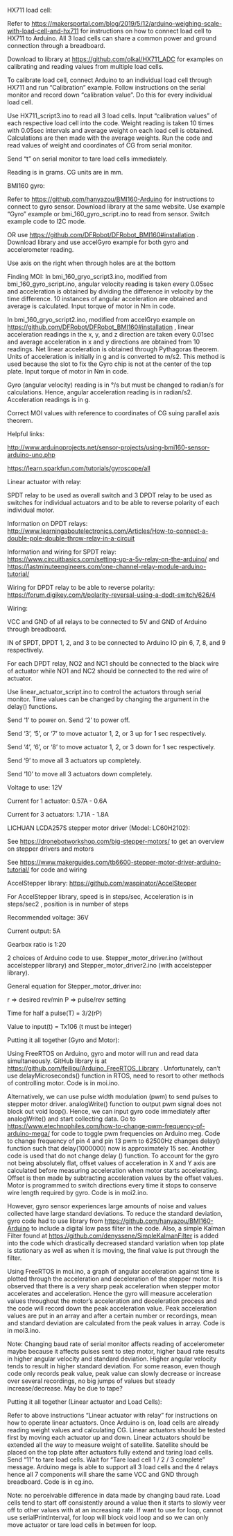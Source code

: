 HX711 load cell: 

Refer to https://makersportal.com/blog/2019/5/12/arduino-weighing-scale-with-load-cell-and-hx711  for instructions on how to connect load cell to HX711 to Arduino. All 3 load cells can share a common power and ground connection through a breadboard. 

Download to library at https://github.com/olkal/HX711_ADC for examples on calibrating and reading values from multiple load cells. 

To calibrate load cell, connect Arduino to an individual load cell through HX711 and run “Calibration” example. Follow instructions on the serial monitor and record down “calibration value”.  Do this for every individual load cell. 

Use HX711_script3.ino to read all 3 load cells. Input “calibration values” of each respective load cell into the code. Weight reading is taken 10 times with 0.05sec intervals and average weight on each load cell is obtained. Calculations are then made with the average weights. Run the code and read values of weight and coordinates of CG from serial monitor. 

Send “t” on serial monitor to tare load cells immediately. 

Reading is in grams. CG units are in mm. 

 

BMI160 gyro: 

Refer to https://github.com/hanyazou/BMI160-Arduino for instructions to connect to gyro sensor. Download library at the same website. Use example “Gyro” example or bmi_160_gyro_script.ino to read from sensor. Switch example code to I2C mode. 

OR use https://github.com/DFRobot/DFRobot_BMI160#installation . Download library and use accelGyro example for both gyro and accelerometer reading.  

Use axis on the right when through holes are at the bottom 

Finding MOI: In bmi_160_gryo_script3.ino, modified from bmi_160_gyro_script.ino, angular velocity reading is taken every 0.05sec and acceleration is obtained by dividing the difference in velocity by the time difference. 10 instances of angular acceleration are obtained and average is calculated. Input torque of motor in Nm in code. 

In bmi_160_gryo_script2.ino, modified from accelGryo example on https://github.com/DFRobot/DFRobot_BMI160#installation , linear acceleration readings in the x, y, and z direction are taken every 0.01sec and average acceleration in x and y directions are obtained from 10 readings. Net linear acceleration is obtained through Pythagoras theorem. Units of acceleration is initially in g and is converted to m/s2. This method is used because the slot to fix the Gyro chip is not at the center of the top plate. Input torque of motor in Nm in code. 

Gyro (angular velocity) reading is in °/s but must be changed to radian/s for calculations. Hence, angular acceleration reading is in radian/s2.  Acceleration readings is in g. 

Correct MOI values with reference to coordinates of CG suing parallel axis theorem. 

Helpful links: 

http://www.arduinoprojects.net/sensor-projects/using-bmi160-sensor-arduino-uno.php 

https://learn.sparkfun.com/tutorials/gyroscope/all 

 

Linear actuator with relay: 

SPDT relay to be used as overall switch and 3 DPDT relay to be used as switches for individual actuators and to be able to reverse polarity of each individual motor.  

Information on DPDT relays: http://www.learningaboutelectronics.com/Articles/How-to-connect-a-double-pole-double-throw-relay-in-a-circuit 

Information and wiring for SPDT relay: https://www.circuitbasics.com/setting-up-a-5v-relay-on-the-arduino/  and https://lastminuteengineers.com/one-channel-relay-module-arduino-tutorial/  

Wiring for DPDT relay to be able to reverse polarity: https://forum.digikey.com/t/polarity-reversal-using-a-dpdt-switch/626/4 

Wiring: 

 

VCC and GND of all relays to be connected to 5V and GND of Arduino through breadboard. 

IN of SPDT, DPDT 1, 2, and 3 to be connected to Arduino IO pin 6, 7, 8, and 9 respectively. 

For each DPDT relay, NO2 and NC1 should be connected to the black wire of actuator while NO1 and NC2 should be connected to the red wire of actuator. 

 

Use linear_actuator_script.ino to control the actuators through serial monitor. Time values can be changed by changing the argument in the delay() functions. 

Send ‘1’ to power on. Send ‘2’ to power off.  

Send ‘3’, ‘5’, or ‘7’ to move actuator 1, 2, or 3 up for 1 sec respectively. 

Send ‘4’, ‘6’, or ‘8’ to move actuator 1, 2, or 3 down for 1 sec respectively. 

Send ‘9’ to move all 3 actuators up completely. 

Send ‘10’ to move all 3 actuators down completely. 

Voltage to use: 12V 

Current for 1 actuator: 0.57A - 0.6A 

Current for 3 actuators: 1.71A - 1.8A 

 

 

 

LICHUAN LCDA257S stepper motor driver (Model: LC60H2102): 

See https://dronebotworkshop.com/big-stepper-motors/ to get an overview on stepper drivers and motors 

See https://www.makerguides.com/tb6600-stepper-motor-driver-arduino-tutorial/ for code and wiring 

AccelStepper library: https://github.com/waspinator/AccelStepper 

For AccelStepper library, speed is in steps/sec, Acceleration is in steps/sec2 , position is in number of steps 

Recommended voltage: 36V   

Current output: 5A 

Gearbox ratio is 1:20 

2 choices of Arduino code to use. Stepper_motor_driver.ino (without accelstepper library) and Stepper_motor_driver2.ino (with accelstepper library). 

General equation for Stepper_motor_driver.ino:  

r => desired rev/min   P => pulse/rev setting 

Time for half a pulse(T) = 3/2(rP) 

Value to input(t) = Tx106  (t must be integer) 

 

 

Putting it all together (Gyro and Motor): 

Using FreeRTOS on Arduino, gyro and motor will run and read data simultaneously. GitHub library is at https://github.com/feilipu/Arduino_FreeRTOS_Library . Unfortunately, can’t use delayMicroseconds() function in RTOS, need to resort to other methods of controlling motor. Code is in moi.ino. 

Alternatively, we can use pulse width modulation (pwm) to send pulses to stepper motor driver. analogWrite() function to output pwm signal does not block out void loop(). Hence, we can input gyro code immediately after analogWrite() and start collecting data. Go to https://www.etechnophiles.com/how-to-change-pwm-frequency-of-arduino-mega/ for code to toggle pwm frequencies on Arduino meg.  Code to change frequency of pin 4 and pin 13 pwm to 62500Hz changes delay() function such that delay(1000000) now is approximately 15 sec. Another code is used that do not change delay () function. To account for the gyro not being absolutely flat, offset values of acceleration in X and Y axis are calculated before measuring acceleration when motor starts accelerating. Offset is then made by subtracting acceleration values by the offset values. Motor is programmed to switch directions every time it stops to conserve wire length required by gyro. Code is in moi2.ino. 

However, gyro sensor experiences large amounts of noise and values collected have large standard deviations. To reduce the standard deviation, gyro code had to use library from https://github.com/hanyazou/BMI160-Arduino to include a digital low pass filter in the code.  Also, a simple Kalman Filter found at https://github.com/denyssene/SimpleKalmanFilter is added into the code which drastically decreased standard variation when top plate is stationary as well as when it is moving, the final value is put through the filter.  

Using FreeRTOS in moi.ino, a graph of angular acceleration against time is plotted through the acceleration and deceleration of the stepper motor. It is observed that there is a very sharp peak acceleration when stepper motor accelerates and acceleration. Hence the gyro will measure acceleration values throughout the motor’s acceleration and deceleration process and the code will record down the peak acceleration value. Peak acceleration values are put in an array and after a certain number or recordings, mean and standard deviation are calculated from the peak values in array. Code is in moi3.ino. 

Note: Changing baud rate of serial monitor affects reading of accelerometer maybe because it affects pulses sent to step motor, higher baud rate results in higher angular velocity and standard deviation. Higher angular velocity tends to result in higher standard deviation. For some reason, even though code only records peak value, peak value can slowly decrease or increase over several recordings, no big jumps of values but steady increase/decrease. May be due to tape? 

 

 

Putting it all together (Linear actuator and Load Cells): 

Refer to above instructions “Linear actuator with relay” for instructions on how to operate linear actuators. Once Arduino is on, load cells are already reading weight values and calculating CG. Linear actuators should be tested first by moving each actuator up and down. Linear actuators should be extended all the way to measure weight of satellite. Satellite should be placed on the top plate after actuators fully extend and taring load cells. Send “11” to tare load cells. Wait for “Tare load cell 1 / 2 / 3 complete” message.  Arduino mega is able to support all 3 load cells and the 4 relays hence all 7 components will share the same VCC and GND through breadboard. Code is in cg.ino.  

Note: no perceivable difference in data made by changing baud rate. Load cells tend to start off consistently around a value then it starts to slowly veer off to other values with at an increasing rate. If want to use for loop, cannot use serialPrintInterval, for loop will block void loop and so we can only move actuator or tare load cells in between for loop. 
